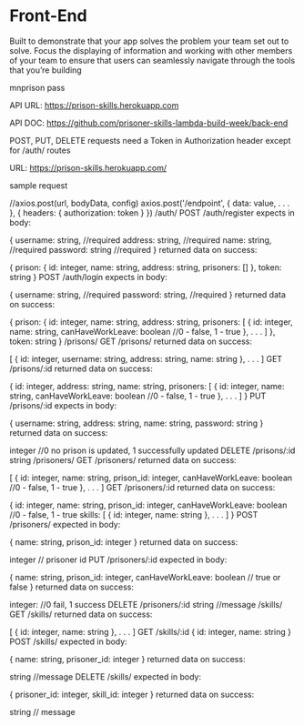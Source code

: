 # Front-End
Built to demonstrate that your app solves the problem your team set out to solve. Focus the displaying of information and working with other members of your team to ensure that users can seamlessly navigate through the tools that you’re building

mnprison
pass

API URL:
https://prison-skills.herokuapp.com

API DOC:
https://github.com/prisoner-skills-lambda-build-week/back-end

POST, PUT, DELETE requests need a Token in Authorization header except for /auth/ routes

URL: https://prison-skills.herokuapp.com/

sample request

//axios.post(url, bodyData, config)
axios.post('/endpoint', {
	data: value,
	.
	.
	.
}, {
	headers: {
		authorization: token
	}
})
/auth/
POST /auth/register
expects in body:

{
	username: string, //required
	address: string, //required
	name: string, //required
	password: string //required
}
returned data on success:

{
  prison: {
    id: integer,
    name: string,
    address: string,
    prisoners: []
  },
  token: string
}
POST /auth/login
expects in body:

{
	username: string, //required
	password: string, //required
}
returned data on success:

{
	prison: {
		id: integer,
		name: string,
		address: string,
		prisoners: [
			{
				id: integer,
				name: string,
				canHaveWorkLeave: boolean //0 - false, 1 - true
			},
			.
			.
			.
		]
	},
	token: string
}
/prisons/
GET /prisons/
returned data on success:

[
	{
		id: integer,
		username: string,
		address: string,
		name: string
	},
	.
	.
	.
]
GET /prisons/:id
returned data on success:

{
	id: integer,
	address: string,
	name: string,
	prisoners: [
		{
			id: integer,
			name: string,
			canHaveWorkLeave: boolean //0 - false, 1 - true
		},
		.
		.
		.
	]
}
PUT /prisons/:id
expects in body:

{
	username: string,
	address: string,
	name: string,
	password: string
}
returned data on success:

integer //0 no prison is updated, 1 successfully updated
DELETE /prisons/:id
string
/prisoners/
GET /prisoners/
returned data on success:

[
	{
		id: integer,
		name: string,
		prison_id: integer,
		canHaveWorkLeave: boolean //0 - false, 1 - true
	},
	.
	.
	.
]
GET /prisoners/:id
returned data on success:

{
	id: integer,
	name: string,
	prison_id: integer,
	canHaveWorkLeave: boolean //0 - false, 1 - true
	skills: [
		{
			id: integer,
			name: string
		},
		.
		.
		.
	]
}
POST /prisoners/
expected in body:

{
	name: string,
	prison_id: integer
}
returned data on success:

integer // prisoner id
PUT /prisoners/:id
expected in body:

{
	name: string,
	prison_id: integer,
	canHaveWorkLeave: boolean // true or false
}
returned data on success:

integer: //0 fail, 1 success
DELETE /prisoners/:id
string //message
/skills/
GET /skills/
returned data on success:

[
	{
		id: integer,
		name: string
	},
	.
	.
	.
]
GET /skills/:id
{
	id: integer,
	name: string
}
POST /skills/
expected in body:

{
	name: string,
	prisoner_id: integer
}
returned data on success:

string //message
DELETE /skills/
expected in body:

{
	prisoner_id: integer,
	skill_id: integer
}
returned data on success:

string // message
